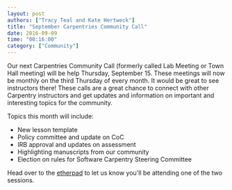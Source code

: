```yaml
---
layout: post
authors: ["Tracy Teal and Kate Hertweck"]
title: "September Carpentries Community Call"
date: 2016-09-09
time: "00:16:00"
category: ["Community"]
---
```


Our next Carpentries Community Call (formerly called Lab Meeting or 
Town Hall meeting) will be help Thursday, September 15. These meetings will now be 
monthly on the third Thursday of every month. It would be great to 
see instructors there! These calls are a great chance to connect with 
other Carpentry instructors and get updates and information on 
important and interesting topics for the community. 

Topics this month will include:
* New lesson template
* Policy committee and update on CoC
* IRB approval and updates on assessment 
* Highlighting manuscripts from our community
* Election on rules for Software Carpentry Steering Committee

Head over to the [etherpad](http://pad.software-carpentry.org/community-call-2016-09-15) 
to let us know you'll be attending one of the two sessions.
